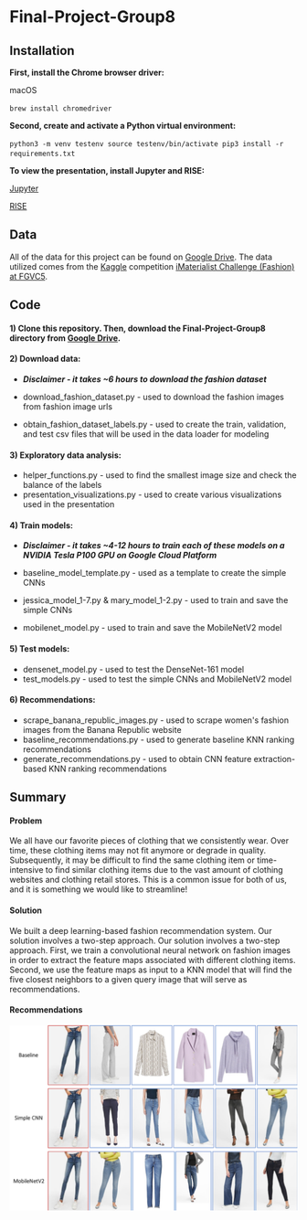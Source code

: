 # Final-Project-Group8

## Installation

**First, install the Chrome browser driver:**

macOS

`brew install chromedriver`

**Second, create and activate a Python virtual environment:** 

`python3 -m venv testenv
source testenv/bin/activate
pip3 install -r requirements.txt`

**To view the presentation, install Jupyter and RISE:**

[Jupyter](https://jupyter.org/install)

[RISE](https://rise.readthedocs.io/en/maint-5.6/installation.html)

## Data
All of the data for this project can be found on [Google Drive](https://drive.google.com/drive/folders/1v9XhqYrJyQy-g-0UGNGZm3h1xCKacDlC?usp=sharing). The data utilized comes from the [Kaggle](https://www.kaggle.com/c/imaterialist-challenge-fashion-2018) competition [iMaterialist Challenge (Fashion) at FGVC5](https://github.com/visipedia/imat_fashion_comp).

## Code
#### 1) Clone this repository. Then, download the Final-Project-Group8 directory from [Google Drive](https://drive.google.com/drive/folders/1v9XhqYrJyQy-g-0UGNGZm3h1xCKacDlC?usp=sharing).

#### 2) Download data:

- ***Disclaimer - it takes ~6 hours to download the fashion dataset***

- download_fashion_dataset.py - used to download the fashion images from fashion image urls
- obtain_fashion_dataset_labels.py - used to create the train, validation, and test csv files that will be used in the data loader for modeling

#### 3) Exploratory data analysis:

- helper_functions.py - used to find the smallest image size and check the balance of the labels
- presentation_visualizations.py - used to create various visualizations used in the presentation

#### 4) Train models:

- ***Disclaimer - it takes ~4-12 hours to train each of these models on a NVIDIA Tesla P100 GPU on Google Cloud Platform***

- baseline_model_template.py - used as a template to create the simple CNNs
- jessica_model_1-7.py & mary_model_1-2.py - used to train and save the simple CNNs
- mobilenet_model.py - used to train and save the MobileNetV2 model

#### 5) Test models: 

- densenet_model.py - used to test the DenseNet-161 model
- test_models.py - used to test the simple CNNs and MobileNetV2 model

#### 6) Recommendations:

- scrape_banana_republic_images.py - used to scrape women's fashion images from the Banana Republic website
- baseline_recommendations.py - used to generate baseline KNN ranking recommendations
- generate_recommendations.py - used to obtain CNN feature extraction-based KNN ranking recommendations

## Summary
#### Problem
We all have our favorite pieces of clothing that we consistently wear. Over time, these clothing items may not fit anymore or degrade in quality. Subsequently, it may be difficult to find the same clothing item or time-intensive to find similar clothing items due to the vast amount of clothing websites and clothing retail stores. This is a common issue for both of us, and it is something we would like to streamline!
#### Solution
We built a deep learning-based fashion recommendation system. Our solution involves a two-step approach. Our solution involves a two-step approach. First, we train a convolutional neural network on fashion images in order to extract the feature maps associated with different clothing items. Second, we use the feature maps as input to a KNN model that will find the five closest neighbors to a given query image that will serve as recommendations.
#### Recommendations
![Jeans Recommendations](https://github.com/mgibbs1259/Final-Project-Group8/blob/master/Final-Group-Presentation/jeans_recommendations.png)
